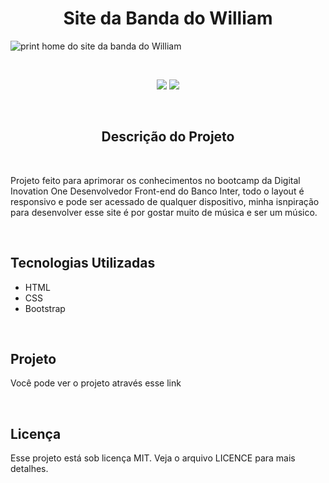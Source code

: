 <h1 align="center"> Site da Banda do William</h1>

![print home do site da banda do William](https://user-images.githubusercontent.com/66179186/147890989-ac7f03d7-b663-4c8a-b490-c7bc7f8699e5.png)

<br>

<p align="center">
  <img src="https://img.shields.io/badge/author-William--AViana-blue">
  <img src="https://img.shields.io/badge/licence-MIT-blue">
</p>

<br>

<h2 align="center">Descrição do Projeto</h2>

<br>

<p> Projeto feito para aprimorar os conhecimentos no bootcamp da Digital
Inovation One Desenvolvedor Front-end do Banco Inter, todo o layout é responsivo 
e pode ser acessado de qualquer dispositivo, minha isnpiração para desenvolver 
esse site é por gostar muito de música e ser um músico.
</p>

<br>

<h2>Tecnologias Utilizadas</h2>

  - HTML
  - CSS
  - Bootstrap

<br>

<h2>Projeto</h2>

<p>Você pode ver o projeto através <a>esse link</a></p>

<br>

<h2>Licença</h2>

<p>Esse projeto está sob licença MIT. Veja o arquivo <a>LICENCE</a> para mais 
detalhes.</p>